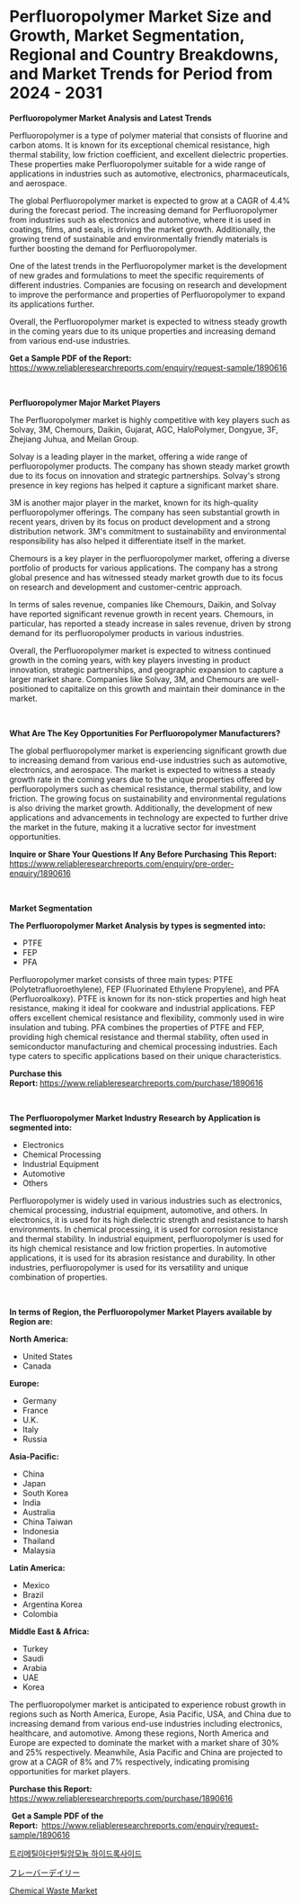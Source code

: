 <p><h1>Perfluoropolymer Market Size and Growth, Market Segmentation, Regional and Country Breakdowns, and Market Trends for Period from 2024 -  2031</h1></p><p><strong>Perfluoropolymer Market Analysis and Latest Trends</strong></p>
<p><p>Perfluoropolymer is a type of polymer material that consists of fluorine and carbon atoms. It is known for its exceptional chemical resistance, high thermal stability, low friction coefficient, and excellent dielectric properties. These properties make Perfluoropolymer suitable for a wide range of applications in industries such as automotive, electronics, pharmaceuticals, and aerospace.</p><p>The global Perfluoropolymer market is expected to grow at a CAGR of 4.4% during the forecast period. The increasing demand for Perfluoropolymer from industries such as electronics and automotive, where it is used in coatings, films, and seals, is driving the market growth. Additionally, the growing trend of sustainable and environmentally friendly materials is further boosting the demand for Perfluoropolymer.</p><p>One of the latest trends in the Perfluoropolymer market is the development of new grades and formulations to meet the specific requirements of different industries. Companies are focusing on research and development to improve the performance and properties of Perfluoropolymer to expand its applications further.</p><p>Overall, the Perfluoropolymer market is expected to witness steady growth in the coming years due to its unique properties and increasing demand from various end-use industries.</p></p>
<p><strong>Get a Sample PDF of the Report:&nbsp;</strong> <a href="https://www.reliableresearchreports.com/enquiry/request-sample/1890616">https://www.reliableresearchreports.com/enquiry/request-sample/1890616</a></p>
<p>&nbsp;</p>
<p><strong>Perfluoropolymer Major Market Players</strong></p>
<p><p>The Perfluoropolymer market is highly competitive with key players such as Solvay, 3M, Chemours, Daikin, Gujarat, AGC, HaloPolymer, Dongyue, 3F, Zhejiang Juhua, and Meilan Group. </p><p>Solvay is a leading player in the market, offering a wide range of perfluoropolymer products. The company has shown steady market growth due to its focus on innovation and strategic partnerships. Solvay's strong presence in key regions has helped it capture a significant market share.</p><p>3M is another major player in the market, known for its high-quality perfluoropolymer offerings. The company has seen substantial growth in recent years, driven by its focus on product development and a strong distribution network. 3M's commitment to sustainability and environmental responsibility has also helped it differentiate itself in the market.</p><p>Chemours is a key player in the perfluoropolymer market, offering a diverse portfolio of products for various applications. The company has a strong global presence and has witnessed steady market growth due to its focus on research and development and customer-centric approach.</p><p>In terms of sales revenue, companies like Chemours, Daikin, and Solvay have reported significant revenue growth in recent years. Chemours, in particular, has reported a steady increase in sales revenue, driven by strong demand for its perfluoropolymer products in various industries.</p><p>Overall, the Perfluoropolymer market is expected to witness continued growth in the coming years, with key players investing in product innovation, strategic partnerships, and geographic expansion to capture a larger market share. Companies like Solvay, 3M, and Chemours are well-positioned to capitalize on this growth and maintain their dominance in the market.</p></p>
<p>&nbsp;</p>
<p><strong>What Are The Key Opportunities For Perfluoropolymer Manufacturers?</strong></p>
<p><p>The global perfluoropolymer market is experiencing significant growth due to increasing demand from various end-use industries such as automotive, electronics, and aerospace. The market is expected to witness a steady growth rate in the coming years due to the unique properties offered by perfluoropolymers such as chemical resistance, thermal stability, and low friction. The growing focus on sustainability and environmental regulations is also driving the market growth. Additionally, the development of new applications and advancements in technology are expected to further drive the market in the future, making it a lucrative sector for investment opportunities.</p></p>
<p><strong>Inquire or Share Your Questions If Any Before Purchasing This Report:</strong> <a href="https://www.reliableresearchreports.com/enquiry/pre-order-enquiry/1890616">https://www.reliableresearchreports.com/enquiry/pre-order-enquiry/1890616</a></p>
<p>&nbsp;</p>
<p><strong>Market Segmentation</strong></p>
<p><strong>The Perfluoropolymer Market Analysis by types is segmented into:</strong></p>
<p><ul><li>PTFE</li><li>FEP</li><li>PFA</li></ul></p>
<p><p>Perfluoropolymer market consists of three main types: PTFE (Polytetrafluoroethylene), FEP (Fluorinated Ethylene Propylene), and PFA (Perfluoroalkoxy). PTFE is known for its non-stick properties and high heat resistance, making it ideal for cookware and industrial applications. FEP offers excellent chemical resistance and flexibility, commonly used in wire insulation and tubing. PFA combines the properties of PTFE and FEP, providing high chemical resistance and thermal stability, often used in semiconductor manufacturing and chemical processing industries. Each type caters to specific applications based on their unique characteristics.</p></p>
<p><strong>Purchase this Report:&nbsp;</strong><a href="https://www.reliableresearchreports.com/purchase/1890616">https://www.reliableresearchreports.com/purchase/1890616</a></p>
<p>&nbsp;</p>
<p><strong>The Perfluoropolymer Market Industry Research by Application is segmented into:</strong></p>
<p><ul><li>Electronics</li><li>Chemical Processing</li><li>Industrial Equipment</li><li>Automotive</li><li>Others</li></ul></p>
<p><p>Perfluoropolymer is widely used in various industries such as electronics, chemical processing, industrial equipment, automotive, and others. In electronics, it is used for its high dielectric strength and resistance to harsh environments. In chemical processing, it is used for corrosion resistance and thermal stability. In industrial equipment, perfluoropolymer is used for its high chemical resistance and low friction properties. In automotive applications, it is used for its abrasion resistance and durability. In other industries, perfluoropolymer is used for its versatility and unique combination of properties.</p></p>
<p>&nbsp;</p>
<p><strong>In terms of Region, the Perfluoropolymer Market Players available by Region are:</strong></p>
<p>
    <p> <strong> North America: </strong>
        <ul>
            <li>United States</li>
            <li>Canada</li>
        </ul>
        </p> 
    <p> <strong> Europe: </strong>
        <ul>
            <li>Germany</li>
            <li>France</li>
            <li>U.K.</li>
            <li>Italy</li>
            <li>Russia</li>
        </ul>
        </p> 
    <p> <strong> Asia-Pacific: </strong>
        <ul>
            <li>China</li>
            <li>Japan</li>
            <li>South Korea</li>
            <li>India</li>
            <li>Australia</li>
            <li>China Taiwan</li>
            <li>Indonesia</li>
            <li>Thailand</li>
            <li>Malaysia</li>
        </ul>
        </p> 
    <p> <strong> Latin America: </strong>
        <ul>
            <li>Mexico</li>
            <li>Brazil</li>
            <li>Argentina Korea</li>
            <li>Colombia</li>
        </ul>
        </p> 
    <p> <strong> Middle East & Africa: </strong>
        <ul>
            <li>Turkey</li>
            <li>Saudi</li>
            <li>Arabia</li>
            <li>UAE</li>
            <li>Korea</li>
        </ul>
    </p>
    </p>
<p><p>The perfluoropolymer market is anticipated to experience robust growth in regions such as North America, Europe, Asia Pacific, USA, and China due to increasing demand from various end-use industries including electronics, healthcare, and automotive. Among these regions, North America and Europe are expected to dominate the market with a market share of 30% and 25% respectively. Meanwhile, Asia Pacific and China are projected to grow at a CAGR of 8% and 7% respectively, indicating promising opportunities for market players.</p></p>
<p><strong>Purchase this Report: </strong><a href="https://www.reliableresearchreports.com/purchase/1890616">https://www.reliableresearchreports.com/purchase/1890616</a></p>
<p>&nbsp;<strong>Get a Sample PDF of the Report:&nbsp;&nbsp;</strong><a href="https://www.reliableresearchreports.com/enquiry/request-sample/1890616">https://www.reliableresearchreports.com/enquiry/request-sample/1890616</a></p>
<p><strong></strong></p>
<p><p><a href="https://github.com/laholand/Market-Research-Report-List-2/blob/main/9202939193782.md">트리메틸아다만틸암모늄 하이드록사이드</a></p><p><a href="https://github.com/mohamedbakry57/Market-Research-Report-List-2/blob/main/9212557194088.md">フレーバーデイリー</a></p><p><a href="https://github.com/JameTravis/Market-Research-Report-List-4/blob/main/chemical-waste-market.md">Chemical Waste Market</a></p></p>